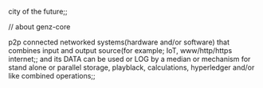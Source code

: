 city of the future;;

// about genz-core


p2p connected networked systems(hardware and/or software) 
that combines input and output source(for example; IoT, 
www/http/https internet;;
and its DATA can be used or LOG by a median or mechanism for stand alone or parallel storage, playblack, calculations, hyperledger and/or like combined operations;;
